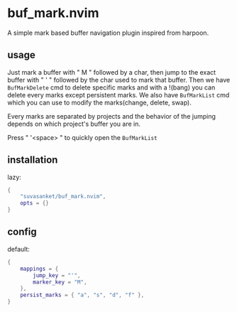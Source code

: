 # buf_mark.nvim
A simple mark based buffer navigation plugin inspired from harpoon.

## usage
Just mark a buffer with " M " followed by a char, then jump to the exact buffer with " ' " followed by the char used to mark that buffer. Then we have `BufMarkDelete` cmd to delete specific marks and with a !(bang) you can delete every marks except persistent marks. We also have `BufMarkList` cmd which you can use to modify the marks(change, delete, swap).

Every marks are separated by projects and the behavior of the jumping depends on which project's buffer you are in.

Press " '\<space\> " to quickly open the `BufMarkList`

## installation
lazy:
```lua
{
    "suvasanket/buf_mark.nvim",
    opts = {}
}
```

## config
default:
```lua
{
    mappings = {
        jump_key = "'",
        marker_key = "M",
    },
    persist_marks = { "a", "s", "d", "f" },
}
```

